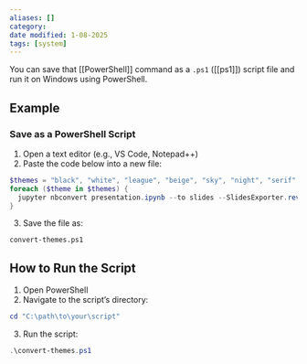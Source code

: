 ```yaml
---
aliases: []
category: 
date modified: 1-08-2025
tags: [system]
---
```

You can save that [[PowerShell]] command as a `.ps1` ([[ps1]]) script file and run it on Windows using PowerShell.
## Example
### Save as a PowerShell Script

1. Open a text editor (e.g., VS Code, Notepad++)
2. Paste the code below into a new file:
```powershell
$themes = "black", "white", "league", "beige", "sky", "night", "serif", "simple", "solarized", "blood", "moon"
foreach ($theme in $themes) {
  jupyter nbconvert presentation.ipynb --to slides --SlidesExporter.reveal_theme=$theme --output "presentation_$theme"
}
```
3. Save the file as:
```
convert-themes.ps1
```

## How to Run the Script

1. Open PowerShell
2. Navigate to the script’s directory:
```powershell
cd "C:\path\to\your\script"
```
3. Run the script:
```powershell
.\convert-themes.ps1
```